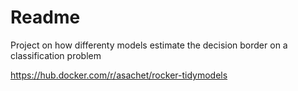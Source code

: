 # Readme
Project on how differenty models estimate the decision border on a classification problem

https://hub.docker.com/r/asachet/rocker-tidymodels
